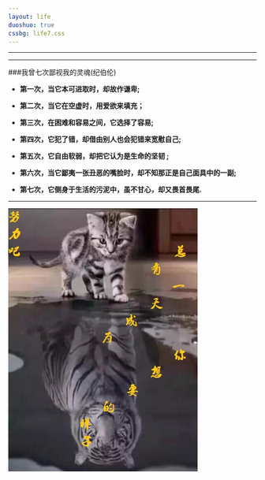 ```yaml
---
layout: life
duoshuo: true
cssbg: life7.css
---      
```


----------

******

###我曾七次鄙视我的灵魂(纪伯伦)

* **第一次，当它本可进取时，却故作谦卑;**

* **第二次，当它在空虚时，用爱欲来填充；**

* **第三次，在困难和容易之间，它选择了容易;** 

* **第四次，它犯了错，却借由别人也会犯错来宽慰自己;**

* **第五次，它自由软弱，却把它认为是生命的坚韧 ;**

* **第六次，当它鄙夷一张丑恶的嘴脸时，却不知那正是自己面具中的一副;** 

* **第七次，它侧身于生活的污泥中，虽不甘心，却又畏首畏尾.**

******

![](/images/roadRes/8.jpg)
 